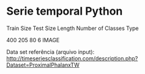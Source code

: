 # Serie temporal Python

Train Size	  Test Size  	Length  	Number of Classes 	 Type
 
 400	           205         80	           6	          IMAGE
   
   Data set referência (arquivo input): http://timeseriesclassification.com/description.php?Dataset=ProximalPhalanxTW

